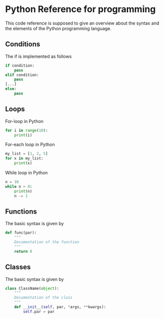 # Python Reference for programming

This code reference is supposed to give an overview about the syntax and the elements of the Python programming language.  

## Conditions
The if is implemented as follows
```Python
if condition:
    pass
elif condition:
    pass
[...]
else:
    pass
```

## Loops
For-loop in Python
```Python
for i in range(10):
    print(i)
```
For-each loop in Python
```Python
my_list = [1, 2, 5]
for x in my_list:
    print(x)
```
While loop in Python
```Python
n = 10
while n > 0:
    print(n)
    n -= 1
```

## Functions
The basic syntax is given by
```Python
def func(par):
    """
    Documentation of the function
    """
    return 0
```

## Classes

The basic syntax is given by

```Python
class ClassName(object):
    """
    Documentation of the class
    """
    def __init__(self, par, *args, **kwargs):
        self.par = par
```
